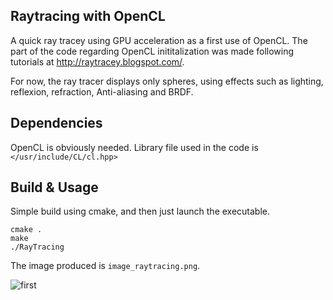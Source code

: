 ## Raytracing with OpenCL
A quick ray tracey using GPU acceleration as a first use of OpenCL. The part of the code regarding OpenCL inititalization was made following tutorials at http://raytracey.blogspot.com/.


For now, the ray tracer displays only spheres, using effects such as lighting, reflexion, refraction, Anti-aliasing and BRDF.

## Dependencies
OpenCL is obviously needed. Library file used in the code is
```</usr/include/CL/cl.hpp>```

## Build & Usage
Simple build using cmake, and then just launch the executable.
```
cmake .
make
./RayTracing
```
The image produced is ```image_raytracing.png```.

![first](image_raytracing.png)

